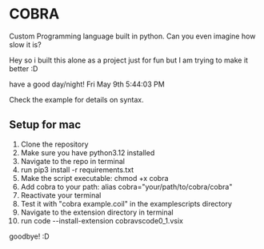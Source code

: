 # COBRA
Custom Programming language built in python. Can you even imagine how slow it is?

Hey so i built this alone as a project just for fun but I am trying to make it better :D

have a good day/night! Fri May 9th 5:44:03 PM

Check the example for details on syntax.



## Setup for mac
1. Clone the repository
2. Make sure you have python3.12 installed
3. Navigate to the repo in terminal
4. run pip3 install -r requirements.txt
5. Make the script executable: chmod +x cobra
6. Add cobra to your path: alias cobra="your/path/to/cobra/cobra"
7. Reactivate your terminal
8. Test it with "cobra example.coil" in the examplescripts directory
9. Navigate to the extension directory in terminal
10. run code --install-extension cobravscode0_1.vsix


goodbye!
:D
